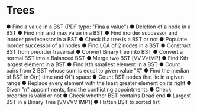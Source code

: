 # Trees
●	Find a value in a BST (PDF typo: "Fina a value")
●	Deletion of a node in a BST
●	Find min and max value in a BST
●	Find inorder successor and inorder predecessor in a BST
●	Check if a tree is a BST or not
●	Populate Inorder successor of all nodes
●	Find LCA of 2 nodes in a BST
●	Construct BST from preorder traversal
●	Convert Binary tree into BST
●	Convert a normal BST into a Balanced BST
●	Merge two BST [VV.V>IMP]
●	Find Kth largest element in a BST
●	Find Kth smallest element in a BST
●	Count pairs from 2 BST whose sum is equal to given value "X"
●	Find the median of BST in O(n) time and O(1) space
●	Count BST nodes that lie in a given range
●	Replace every element with the least greater element on its right
●	Given "n" appointments, find the conflicting appointments
●	Check preorder is valid or not
●	Check whether BST contains Dead end
●	Largest BST in a Binary Tree [VVVVV IMP1]
●	Flatten BST to sorted list
